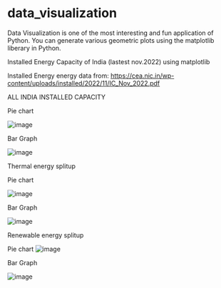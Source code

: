 # data_visualization
Data Visualization is one of the most interesting and fun application of Python. You can generate various geometric plots using the matplotlib liberary in Python.

Installed Energy Capacity of India (lastest nov.2022) using matplotlib

Installed Energy energy data from: https://cea.nic.in/wp-content/uploads/installed/2022/11/IC_Nov_2022.pdf


ALL INDIA  INSTALLED CAPACITY

Pie chart

![image](https://user-images.githubusercontent.com/83136054/208192488-92c0ddc3-badc-4ad2-bd20-8c6da5f68336.png)

Bar Graph

![image](https://user-images.githubusercontent.com/83136054/208192587-c2788563-4205-4dae-a73f-4ca07511cedf.png)

Thermal energy splitup

Pie chart

![image](https://user-images.githubusercontent.com/83136054/208192715-449db825-f044-42cb-a476-221803904a5e.png)

Bar Graph

![image](https://user-images.githubusercontent.com/83136054/209934276-42f7d3f9-3239-4b6b-a3ac-e0d64adbed34.png)

Renewable energy splitup

Pie chart
![image](https://user-images.githubusercontent.com/83136054/209528305-7b544177-c8c5-42c9-b1a9-5875550464b4.png)

Bar Graph

![image](https://user-images.githubusercontent.com/83136054/209529279-725ca5c5-b20d-439a-add2-e142ce7e07e3.png)
